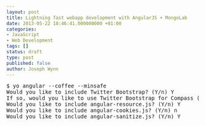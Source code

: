 ```yaml
---
layout: post
title: Lightning fast webapp development with AngularJS + MongoLab
date: 2013-05-22 18:46:41.000000000 +01:00
categories:
- JavaScript
- Web Development
tags: []
status: draft
type: post
published: false
author: Joseph Wynn
---
```

<pre class="no-highlight">$ yo angular --coffee --minsafe
Would you like to include Twitter Bootstrap? (Y/n) Y
If so, would you like to use Twitter Bootstrap for Compass (as opposed to vanilla CSS)? (Y/n) Y
Would you like to include angular-resource.js? (Y/n) Y
Would you like to include angular-cookies.js? (Y/n) n
Would you like to include angular-sanitize.js? (Y/n) Y</pre>